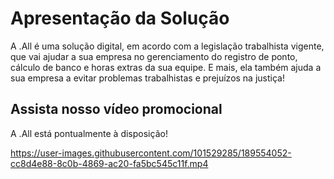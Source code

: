 # Apresentação da Solução

A .All é uma solução digital, em acordo com a legislação trabalhista vigente, que vai ajudar a sua empresa no gerenciamento do registro de ponto, cálculo de banco e horas extras da sua equipe.
E mais, ela também ajuda a sua empresa a evitar problemas trabalhistas e prejuízos na justiça!


## Assista nosso vídeo promocional
A .All está pontualmente à disposição!

https://user-images.githubusercontent.com/101529285/189554052-cc8d4e88-8c0b-4869-ac20-fa5bc545c11f.mp4